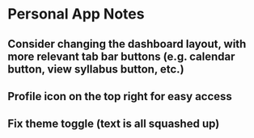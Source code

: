 # Personal App Notes

## Consider changing the dashboard layout, with more relevant tab bar buttons (e.g. calendar button, view syllabus button, etc.)

## Profile icon on the top right for easy access

## Fix theme toggle (text is all squashed up)